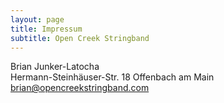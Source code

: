 ```yaml
---
layout: page
title: Impressum
subtitle: Open Creek Stringband
---
```


Brian Junker-Latocha   
Hermann-Steinhäuser-Str. 18
Offenbach am Main  
[brian@opencreekstringband.com](mailto:brian@opencreekstringband.com)

